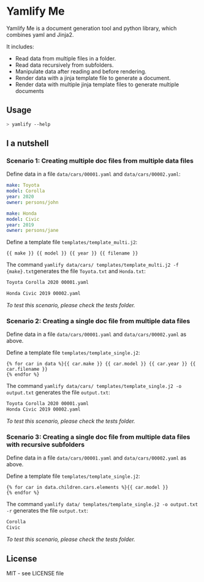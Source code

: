 # Yamlify Me

Yamlify Me is a document generation tool and python library, which combines yaml and Jinja2.

It includes:

* Read data from multiple files in a folder.
* Read data recursively from subfolders.
* Manipulate data after reading and before rendering.
* Render data with a jinja template file to generate a document.
* Render data with multiple jinja template files to generate multiple documents

## Usage

```bash
> yamlify --help
```

## I a nutshell

### Scenario 1: Creating multiple doc files from multiple data files

Define data in a file ```data/cars/00001.yaml``` and ```data/cars/00002.yaml```:

``` yaml
make: Toyota
model: Corolla
year: 2020
owner: persons/john
```

``` yaml
make: Honda
model: Civic
year: 2019
owner: persons/jane
```

Define a template file ```templates/template_multi.j2```:

```
{{ make }} {{ model }} {{ year }} {{ filename }}
```

The command ```yamlify data/cars/ templates/template_multi.j2 -f {make}.txt```generates the file ```Toyota.txt``` and ```Honda.txt```:

``` txt
Toyota Corolla 2020 00001.yaml
```

``` txt
Honda Civic 2019 00002.yaml
```

_To test this scenario, please check the tests folder._

### Scenario 2: Creating a single doc file from multiple data files

Define data in a file ```data/cars/00001.yaml``` and ```data/cars/00002.yaml``` as above.

Define a template file ```templates/template_single.j2```:

```
{% for car in data %}{{ car.make }} {{ car.model }} {{ car.year }} {{ car.filename }}
{% endfor %}
```

The command ```yamlify data/cars/ templates/template_single.j2 -o output.txt``` generates the file ```output.txt```:

``` txt
Toyota Corolla 2020 00001.yaml
Honda Civic 2019 00002.yaml

```

_To test this scenario, please check the tests folder._

### Scenario 3: Creating a single doc file from multiple data files with recursive subfolders

Define data in a file ```data/cars/00001.yaml``` and ```data/cars/00002.yaml``` as above.

Define a template file ```templates/template_single.j2```:

```
{% for car in data.children.cars.elements %}{{ car.model }}
{% endfor %}
```

The command ```yamlify data/ templates/template_single.j2 -o output.txt -r``` generates the file ```output.txt```:

``` txt
Corolla
Civic

```

_To test this scenario, please check the tests folder._

## License

MIT - see LICENSE file
